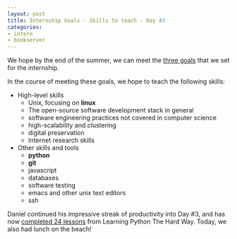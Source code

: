 ```yaml
---
layout: post
title: Internship Goals - Skills to teach - Day #3
categories:
- intern
- bookserver
---
```


We hope by the end of the summer, we can meet the [three goals](/bookserver/intern/2010/05/24/internship-day1.html)
that we set for the internship.

In the course of meeting these goals, we hope to teach the following skills:

* High-level skills
    * Unix, focusing on **linux**
    * The open-source software development stack in general
    * software engineering practices not covered in computer science
    * high-scalability and clustering
    * digital preservation
    * Internet research skills
* Other skills and tools
    * **python**
    * **git**
    * javascript
    * databases
    * software testing
    * emacs and other unix text editors
    * ssh

Daniel continued his impressive streak of productivity into Day #3, and has
now [completed 24 lessons](http://github.com/dmontalvo/learningpython/) from
Learning Python The Hard Way. Today, we also had lunch on the beach!
